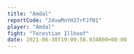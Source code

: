 ```yaml
---
title: "Amdal"
reportCode: "2dxwMnYH37rFJfN1"
player: "Amdal"
fight: "Terestian Illhoof"
date: 2021-06-30T19:09:58.934000+00:00
---
```

